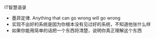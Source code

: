 IT智慧语录

* 墨菲定律. Anything that can go wrong will go wrong
* 实现不出好的系统是因为你根本没有见过好的系统，不知道他张什么样
* 如果你能用简单的话把一个东西将清楚，说明你真正理解这个东西

